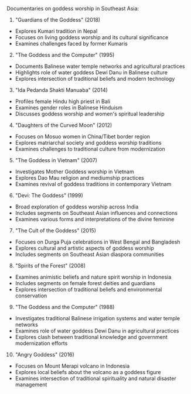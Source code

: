 Documentaries on goddess worship in Southeast Asia:

1. "Guardians of the Goddess" (2018)
- Explores Kumari tradition in Nepal
- Focuses on living goddess worship and its cultural significance
- Examines challenges faced by former Kumaris

2. "The Goddess and the Computer" (1995)
- Documents Balinese water temple networks and agricultural practices
- Highlights role of water goddess Dewi Danu in Balinese culture
- Explores intersection of traditional beliefs and modern technology

3. "Ida Pedanda Shakti Manuaba" (2014)
- Profiles female Hindu high priest in Bali
- Examines gender roles in Balinese Hinduism
- Discusses goddess worship and women's spiritual leadership

4. "Daughters of the Curved Moon" (2012)
- Focuses on Mosuo women in China/Tibet border region
- Explores matriarchal society and goddess worship traditions
- Examines challenges to traditional culture from modernization

5. "The Goddess in Vietnam" (2007)
- Investigates Mother Goddess worship in Vietnam
- Explores Dao Mau religion and mediumship practices
- Examines revival of goddess traditions in contemporary Vietnam

6. "Devi: The Goddess" (1999)
- Broad exploration of goddess worship across India
- Includes segments on Southeast Asian influences and connections
- Examines various forms and interpretations of the divine feminine

7. "The Cult of the Goddess" (2015)
- Focuses on Durga Puja celebrations in West Bengal and Bangladesh
- Explores cultural and artistic aspects of goddess worship
- Includes segments on Southeast Asian diaspora communities

8. "Spirits of the Forest" (2008)
- Examines animistic beliefs and nature spirit worship in Indonesia
- Includes segments on female forest deities and guardians
- Explores intersection of traditional beliefs and environmental conservation

9. "The Goddess and the Computer" (1988)
- Investigates traditional Balinese irrigation systems and water temple networks
- Examines role of water goddess Dewi Danu in agricultural practices
- Explores clash between traditional knowledge and government modernization efforts

10. "Angry Goddess" (2016)
- Focuses on Mount Merapi volcano in Indonesia
- Explores local beliefs about the volcano as a goddess figure
- Examines intersection of traditional spirituality and natural disaster management